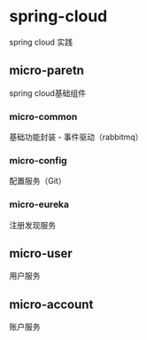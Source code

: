 # spring-cloud
spring cloud 实践
## micro-paretn 
spring cloud基础组件

### micro-common
基础功能封装 - 事件驱动（rabbitmq）

### micro-config
配置服务（Git）

### micro-eureka
注册发现服务

## micro-user
用户服务

## micro-account
账户服务
